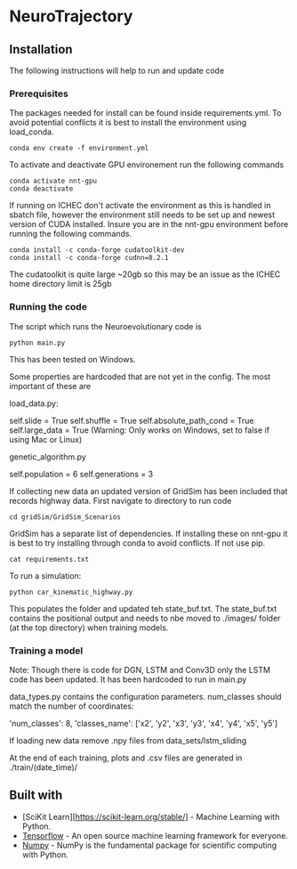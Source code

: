 # NeuroTrajectory


## Installation

The following instructions will help to run and update code

### Prerequisites

The packages needed for install can be found inside requirements.yml.
To avoid potential conflicts it is best to install the environment using load_conda.

```
conda env create -f environment.yml
```

To activate and deactivate GPU environement run the following commands

```
conda activate nnt-gpu
conda deactivate
```

If running on ICHEC don't activate the environment as this is handled in sbatch file, however the environment still needs to be set up and newest version of CUDA installed.
Insure you are in the nnt-gpu environment before running the following commands.

```
conda install -c conda-forge cudatoolkit-dev
conda install -c conda-forge cudnn=8.2.1
```

The cudatoolkit is quite large ~20gb so this may be an issue as the ICHEC home directory limit is 25gb

### Running the code

The script which runs the Neuroevolutionary code is

```
python main.py
```

This has been tested on Windows. 

Some properties are hardcoded that are not yet in the config. The most important of these are

load_data.py:

self.slide = True
self.shuffle = True
self.absolute_path_cond = True
self.large_data = True (Warning: Only works on Windows, set to false if using Mac or Linux)

genetic_algorithm.py

self.population = 6
self.generations = 3

If collecting new data an updated version of GridSim has been included that records highway data.
First navigate to directory to run code

```
cd gridSim/GridSim_Scenarios
```

GridSim has a separate list of dependencies. If installing these on nnt-gpu it is best to try installing through conda to avoid conflicts. If not use pip.

```
cat requirements.txt
```

To run a simulation:

```
python car_kinematic_highway.py
```

This populates the folder and updated teh state_buf.txt. The state_buf.txt contains the positional output and needs to nbe moved to ./images/ folder (at the top directory) when training models.

### Training a model

Note: Though there is code for DGN, LSTM and Conv3D only the LSTM code has been updated. It has been hardcoded to run in main.py

data_types.py contains the configuration parameters. num_classes should match the number of coordinates:

'num_classes': 8,
'classes_name': ['x2', 'y2', 'x3', 'y3', 'x4', 'y4', 'x5', 'y5']

If loading new data remove .npy files from data_sets/lstm_sliding


At the end of each training, plots and .csv files are generated in ./train/(date_time)/

## Built with

* [SciKit Learn][https://scikit-learn.org/stable/] - Machine Learning with Python.
* [Tensorflow](https://www.tensorflow.org/) - An open source machine learning framework for everyone.
* [Numpy](http://www.numpy.org/) - NumPy is the fundamental package for scientific computing with Python.
